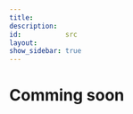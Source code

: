 ```yaml
---
title:        
description:  
id:           src
layout:       
show_sidebar: true
---
```


# Comming soon
